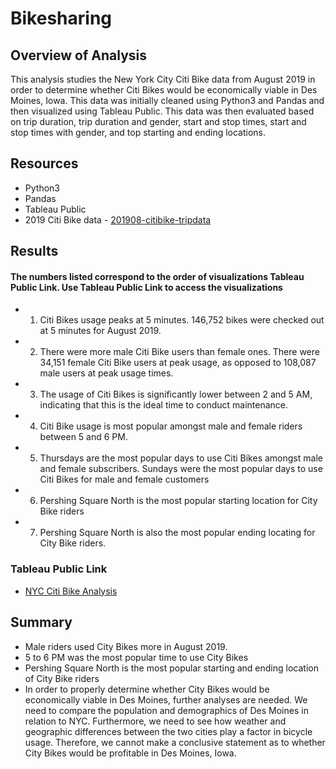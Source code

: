 # Bikesharing

## Overview of Analysis

This analysis studies the New York City Citi Bike data from August 2019 in order to determine whether Citi Bikes would be economically viable in Des Moines, Iowa. This data was initially cleaned using Python3 and Pandas and then visualized using Tableau Public. This data was then evaluated based on trip duration, trip duration and gender, start and stop times, start and stop times with gender, and top starting and ending locations.

## Resources

- Python3
- Pandas
- Tableau Public
- 2019 Citi Bike data - [201908-citibike-tripdata](https://s3.amazonaws.com/tripdata/index.html)

## Results
#### The numbers listed correspond to the order of visualizations Tableau Public Link. Use Tableau Public Link to access the visualizations
- 1. Citi Bikes usage peaks at 5 minutes. 146,752 bikes were checked out at 5 minutes for August 2019.
- 2. There were more male Citi Bike users than female ones. There were 34,151 female Citi Bike users at peak usage, as opposed to 108,087 male users at peak usage times.
- 3. The usage of Citi Bikes is significantly lower between 2 and 5 AM, indicating that this is the ideal time to conduct maintenance.
- 4. Citi Bike usage is most popular amongst male and female riders between 5 and 6 PM.
- 5. Thursdays are the most popular days to use Citi Bikes amongst male and female subscribers. Sundays were the most popular days to use Citi Bikes for male and female customers
- 6. Pershing Square North is the most popular starting location for City Bike riders
- 7. Pershing Square North is also the most popular ending locating for City Bike riders.
### Tableau Public Link
- [NYC Citi Bike Analysis](https://public.tableau.com/app/profile/abir.hossain/viz/NYCCitiBikeAnalysis_16278597038510/NYCCitiBikeAnalysis)

## Summary
- Male riders used City Bikes more in August 2019.
- 5 to 6 PM was the most popular time to use City Bikes
- Pershing Square North is the most popular starting and ending location of City Bike riders
- In order to properly determine whether City Bikes would be economically viable in Des Moines, further analyses are needed. We need to compare the population and demographics of Des Moines in relation to NYC. Furthermore, we need to see how weather and geographic differences between the two cities play a factor in bicycle usage. Therefore, we cannot make a conclusive statement as to whether City Bikes would be profitable in Des Moines, Iowa.
